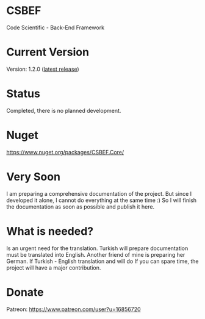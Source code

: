 # CSBEF
Code Scientific - Back-End Framework

# Current Version
Version: 1.2.0 ([latest release](https://github.com/mkurak/CSBEF/releases/tag/1.2.0))

# Status
Completed, there is no planned development.

# Nuget
https://www.nuget.org/packages/CSBEF.Core/

# Very Soon
I am preparing a comprehensive documentation of the project. But since I developed it alone, I cannot do everything at the same time :) So I will finish the documentation as soon as possible and publish it here.

# What is needed?
Is an urgent need for the translation. Turkish will prepare documentation must be translated into English. Another friend of mine is preparing her German. If Turkish - English translation and will do If you can spare time, the project will have a major contribution.

# Donate
Patreon: https://www.patreon.com/user?u=16856720
